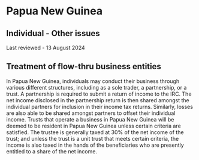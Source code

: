 # Papua New Guinea
## Individual - Other issues
Last reviewed - 13 August 2024
## Treatment of flow-thru business entities
In Papua New Guinea, individuals may conduct their business through various different structures, including as a sole trader, a partnership, or a trust.
A partnership is required to submit a return of income to the IRC. The net income disclosed in the partnership return is then shared amongst the individual partners for inclusion in their income tax returns. Similarly, losses are also able to be shared amongst partners to offset their individual income.
Trusts that operate a business in Papua New Guinea will be deemed to be resident in Papua New Guinea unless certain criteria are satisfied. The trustee is generally taxed at 30% of the net income of the trust; and unless the trust is a unit trust that meets certain criteria, the income is also taxed in the hands of the beneficiaries who are presently entitled to a share of the net income.
